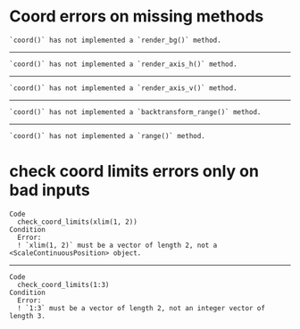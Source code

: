 # Coord errors on missing methods

    `coord()` has not implemented a `render_bg()` method.

---

    `coord()` has not implemented a `render_axis_h()` method.

---

    `coord()` has not implemented a `render_axis_v()` method.

---

    `coord()` has not implemented a `backtransform_range()` method.

---

    `coord()` has not implemented a `range()` method.

# check coord limits errors only on bad inputs

    Code
      check_coord_limits(xlim(1, 2))
    Condition
      Error:
      ! `xlim(1, 2)` must be a vector of length 2, not a <ScaleContinuousPosition> object.

---

    Code
      check_coord_limits(1:3)
    Condition
      Error:
      ! `1:3` must be a vector of length 2, not an integer vector of length 3.

